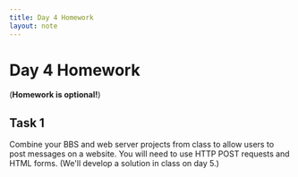 ```yaml
---
title: Day 4 Homework
layout: note
---
```


# Day 4 Homework

(**Homework is optional!**)

## Task 1

Combine your BBS and web server projects from class to allow users to post messages on a website. You will need to use HTTP POST requests and HTML forms. (We'll develop a solution in class on day 5.)

